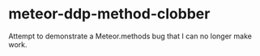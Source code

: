 meteor-ddp-method-clobber
=========================

Attempt to demonstrate a Meteor.methods bug that I can no longer make work.